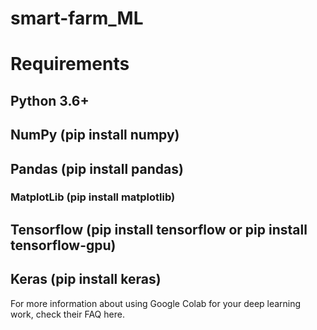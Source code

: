 # smart-farm_ML

# Requirements
## Python 3.6+
## NumPy (pip install numpy)
## Pandas (pip install pandas)
### MatplotLib (pip install matplotlib)
## Tensorflow (pip install tensorflow or pip install tensorflow-gpu)

## Keras (pip install keras)
For more information about using Google Colab for your deep learning work, check their FAQ here.
